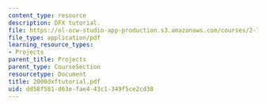 ```yaml
---
content_type: resource
description: DFX tutorial.
file: https://ol-ocw-studio-app-production.s3.amazonaws.com/courses/2-76-multi-scale-system-design-fall-2004/dd58f581d63efae443c1349f5ce2cd38_2000dxftutorial.pdf
file_type: application/pdf
learning_resource_types:
- Projects
parent_title: Projects
parent_type: CourseSection
resourcetype: Document
title: 2000dxftutorial.pdf
uid: dd58f581-d63e-fae4-43c1-349f5ce2cd38
---
```


